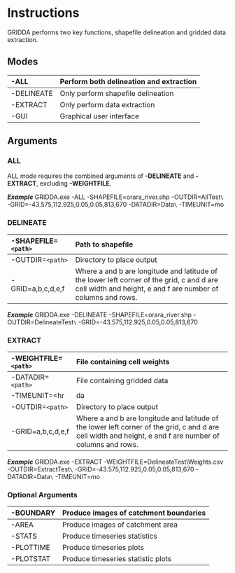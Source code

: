 # Instructions #

GRIDDA performs two key functions, shapefile delineation and gridded data extraction.

## Modes ##
|-ALL|Perform both delineation and extraction|
|:---|:--------------------------------------|
|-DELINEATE|Only perform shapefile delineation|
|-EXTRACT|Only perform data extraction|
|-GUI|Graphical user interface|

## Arguments ##

### ALL ###
ALL mode requires the combined arguments of **-DELINEATE** and **-EXTRACT**, excluding **-WEIGHTFILE**.

_**Example**_
GRIDDA.exe -ALL -SHAPEFILE=orara\_river.shp -OUTDIR=AllTest`\` -GRID=-43.575,112.925,0.05,0.05,813,670 -DATADIR=Data`\` -TIMEUNIT=mo


### DELINEATE ###
| -SHAPEFILE=`<path>` | Path to shapefile |
|:--------------------|:------------------|
| -OUTDIR=`<path>` | Directory to place output |
| -GRID=a,b,c,d,e,f | Where a and b are longitude and latitude of the lower left corner of the grid, c and d are cell width and height, e and f are number of columns and rows. |

_**Example**_
GRIDDA.exe -DELINEATE -SHAPEFILE=orara\_river.shp -OUTDIR=DelineateTest`\` -GRID=-43.575,112.925,0.05,0.05,813,670


### EXTRACT ###
| -WEIGHTFILE=`<path>` | File containing cell weights |
|:---------------------|:-----------------------------|
| -DATADIR=`<path>` | File containing gridded data |
| -TIMEUNIT=<hr|da|mo> | Time unit of gridded data |
| -OUTDIR=`<path>` | Directory to place output |
| -GRID=a,b,c,d,e,f | Where a and b are longitude and latitude of the lower left corner of the grid, c and d are cell width and height, e and f are number of columns and rows. |

_**Example**_
GRIDDA.exe -EXTRACT -WEIGHTFILE=DelineateTest\Weights.csv -OUTDIR=ExtractTest`\` -GRID=-43.575,112.925,0.05,0.05,813,670 -DATADIR=Data`\` -TIMEUNIT=mo


### Optional Arguments ###
| -BOUNDARY | Produce images of catchment boundaries |
|:----------|:---------------------------------------|
| -AREA | Produce images of catchment area |
| -STATS | Produce timeseries statistics |
| -PLOTTIME | Produce timeseries plots |
| -PLOTSTAT | Produce timeseries statistic plots |
